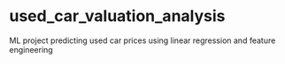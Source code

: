 # used_car_valuation_analysis
ML project predicting used car prices using linear regression and feature engineering
